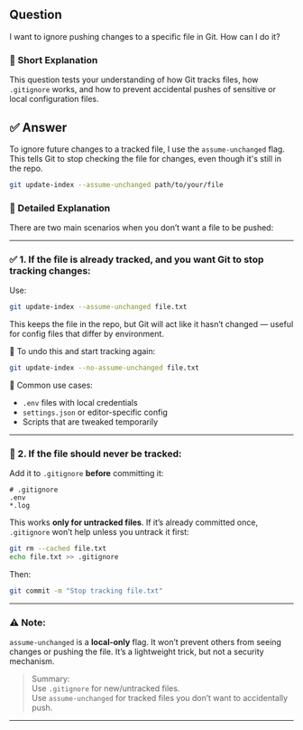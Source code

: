 
## Question  
I want to ignore pushing changes to a specific file in Git. How can I do it?

### 📝 Short Explanation  
This question tests your understanding of how Git tracks files, how `.gitignore` works, and how to prevent accidental pushes of sensitive or local configuration files.

## ✅ Answer  
To ignore future changes to a tracked file, I use the `assume-unchanged` flag. This tells Git to stop checking the file for changes, even though it's still in the repo.

```bash
git update-index --assume-unchanged path/to/your/file
```

### 📘 Detailed Explanation  
There are two main scenarios when you don’t want a file to be pushed:

---

### ✅ 1. If the file is **already tracked**, and you want Git to **stop tracking changes**:

Use:
```bash
git update-index --assume-unchanged file.txt
```

This keeps the file in the repo, but Git will act like it hasn’t changed — useful for config files that differ by environment.

🔁 To undo this and start tracking again:
```bash
git update-index --no-assume-unchanged file.txt
```

📌 Common use cases:
- `.env` files with local credentials
- `settings.json` or editor-specific config
- Scripts that are tweaked temporarily

---

### 🚫 2. If the file should never be tracked:

Add it to `.gitignore` **before** committing it:
```
# .gitignore
.env
*.log
```

This works **only for untracked files**. If it’s already committed once, `.gitignore` won’t help unless you untrack it first:

```bash
git rm --cached file.txt
echo file.txt >> .gitignore
```

Then:
```bash
git commit -m "Stop tracking file.txt"
```

---

### ⚠️ Note:
`assume-unchanged` is a **local-only** flag. It won’t prevent others from seeing changes or pushing the file. It’s a lightweight trick, but not a security mechanism.

> Summary:  
> Use `.gitignore` for new/untracked files.  
> Use `assume-unchanged` for tracked files you don’t want to accidentally push.

---
